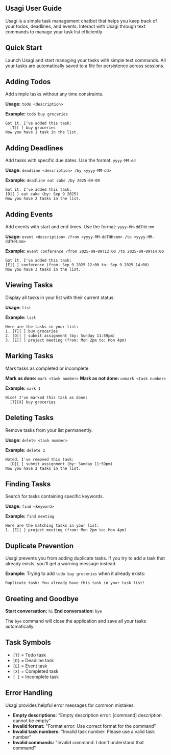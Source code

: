 ## Usagi User Guide

Usagi is a simple task management chatbot that helps you keep track of your todos, deadlines, and events. Interact with Usagi through text commands to manage your task list efficiently.

## Quick Start

Launch Usagi and start managing your tasks with simple text commands. All your tasks are automatically saved to a file for persistence across sessions.

## Adding Todos

Add simple tasks without any time constraints.

**Usage:** `todo <description>`

**Example:** `todo buy groceries`

```
Got it. I've added this task:
  [T][ ] buy groceries
Now you have 1 task in the list.
```

## Adding Deadlines

Add tasks with specific due dates. Use the format: `yyyy-MM-dd`

**Usage:** `deadline <description> /by <yyyy-MM-dd>`

**Example:** `deadline eat cake /by 2025-09-09`

```
Got it. I've added this task:
[D][ ] eat cake (by: Sep 9 2025)
Now you have 2 tasks in the list.
```

## Adding Events

Add events with start and end times. Use the format: `yyyy-MM-ddTHH:mm`

**Usage:** `event <description> /from <yyyy-MM-ddTHH:mm> /to <yyyy-MM-ddTHH:mm>`

**Example:** `event conference /from 2025-09-09T12:00 /to 2025-09-09T14:00`

```
Got it. I've added this task:
[E][ ] conference (from: Sep 9 2025 12:00 to: Sep 9 2025 14:00)
Now you have 3 tasks in the list.
```

## Viewing Tasks

Display all tasks in your list with their current status.

**Usage:** `list`

**Example:** `list`

```
Here are the tasks in your list:
1. [T][ ] buy groceries
2. [D][ ] submit assignment (by: Sunday 11:59pm)
3. [E][ ] project meeting (from: Mon 2pm to: Mon 4pm)
```

## Marking Tasks

Mark tasks as completed or incomplete.

**Mark as done:** `mark <task number>`
**Mark as not done:** `unmark <task number>`

**Example:** `mark 1`

```
Nice! I've marked this task as done:
  [T][X] buy groceries
```

## Deleting Tasks

Remove tasks from your list permanently.

**Usage:** `delete <task number>`

**Example:** `delete 2`

```
Noted. I've removed this task:
  [D][ ] submit assignment (by: Sunday 11:59pm)
Now you have 2 tasks in the list.
```

## Finding Tasks

Search for tasks containing specific keywords.

**Usage:** `find <keyword>`

**Example:** `find meeting`

```
Here are the matching tasks in your list:
1. [E][ ] project meeting (from: Mon 2pm to: Mon 4pm)
```

## Duplicate Prevention

Usagi prevents you from adding duplicate tasks. If you try to add a task that already exists, you'll get a warning message instead.

**Example:** Trying to add `todo buy groceries` when it already exists:

```
Duplicate task: You already have this task in your task list!
```

## Greeting and Goodbye

**Start conversation:** `hi`
**End conversation:** `bye`

The `bye` command will close the application and save all your tasks automatically.

## Task Symbols

- `[T]` = Todo task
- `[D]` = Deadline task
- `[E]` = Event task
- `[X]` = Completed task
- `[ ]` = Incomplete task

## Error Handling

Usagi provides helpful error messages for common mistakes:

- **Empty descriptions:** "Empty description error: [command] description cannot be empty"
- **Invalid format:** "Format error: Use correct format for the command"
- **Invalid task numbers:** "Invalid task number: Please use a valid task number"
- **Invalid commands:** "Invalid command: I don't understand that command"